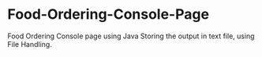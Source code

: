# Food-Ordering-Console-Page
Food Ordering Console page using Java  Storing the output in text file, using File Handling.
